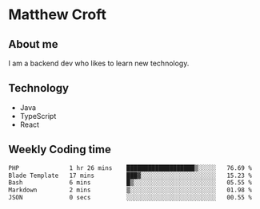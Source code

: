 # Matthew Croft

## About me
I am a backend dev who likes to learn new technology. 

## Technology
- Java
- TypeScript
- React

## Weekly Coding time
<!--START_SECTION:waka-->

```txt
PHP              1 hr 26 mins    ███████████████████▒░░░░░   76.69 %
Blade Template   17 mins         ███▓░░░░░░░░░░░░░░░░░░░░░   15.23 %
Bash             6 mins          █▒░░░░░░░░░░░░░░░░░░░░░░░   05.55 %
Markdown         2 mins          ▒░░░░░░░░░░░░░░░░░░░░░░░░   01.98 %
JSON             0 secs          ░░░░░░░░░░░░░░░░░░░░░░░░░   00.55 %
```

<!--END_SECTION:waka-->
